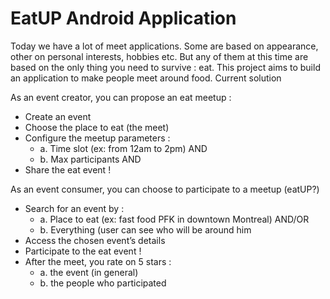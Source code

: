 # EatUP Android Application

Today we have a lot of meet applications. Some are based on appearance, other on personal interests, hobbies etc. But any of them at this time are based on the only thing you need to survive : eat.
This project aims to build an application to make people meet around food. 
Current solution

As an event creator, you can propose an eat meetup : 
* Create an event
* Choose the place to eat (the meet)
* Configure the meetup parameters : 
  * a. Time slot (ex: from 12am to 2pm) AND
  * b. Max participants AND
* Share the eat event !

As an event consumer, you can choose to participate to a meetup (eatUP?)
* Search for an event by :
  * a. Place to eat (ex: fast food PFK in downtown Montreal) AND/OR
  * b. Everything (user can see who will be around him
* Access the chosen event’s details
* Participate to the eat event !
* After the meet, you rate on 5 stars :
  * a. the event  (in general)
  * b. the people who participated

